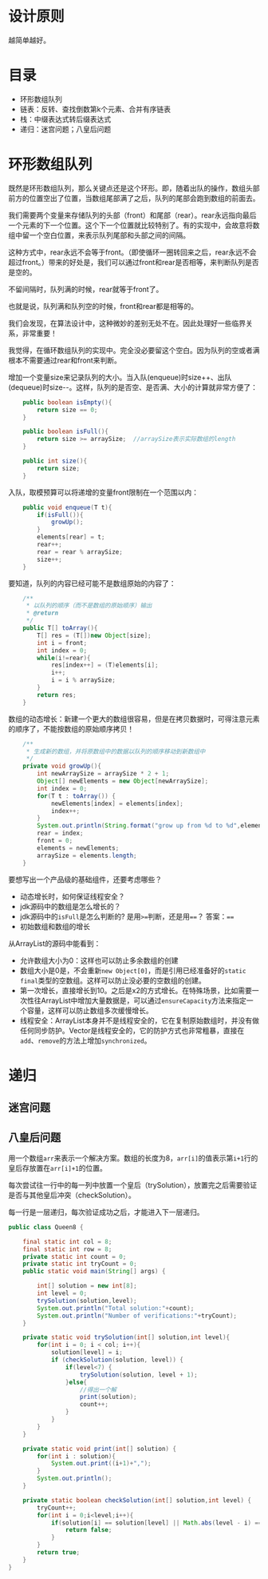# 设计原则
越简单越好。
# 目录
* 环形数组队列 
* 链表：反转、查找倒数第k个元素、合并有序链表
* 栈：中缀表达式转后缀表达式
* 递归：迷宫问题；八皇后问题

# 环形数组队列 
既然是环形数组队列，那么关键点还是这个环形。即，随着出队的操作，数组头部前方的位置空出了位置，当数组尾部满了之后，队列的尾部会跑到数组的前面去。

我们需要两个变量来存储队列的头部（front）和尾部（rear）。rear永远指向最后一个元素的下一个位置。这个下一个位置就比较特别了。有的实现中，会故意将数组中留一个空白位置，来表示队列尾部和头部之间的间隔。

这种方式中，rear永远不会等于front。（即使循环一圈转回来之后，rear永远不会超过front。）带来的好处是，我们可以通过front和rear是否相等，来判断队列是否是空的。

不留间隔时，队列满的时候，rear就等于front了。


也就是说，队列满和队列空的时候，front和rear都是相等的。

我们会发现，在算法设计中，这种微妙的差别无处不在。因此处理好一些临界关系，非常重要！

我觉得，在循环数组队列的实现中。完全没必要留这个空白。因为队列的空或者满根本不需要通过rear和front来判断。

增加一个变量size来记录队列的大小。当入队(enqueue)时size++、出队(dequeue)时size--。这样，队列的是否空、是否满、大小的计算就非常方便了：
```java
    public boolean isEmpty(){
        return size == 0;
    }

    public boolean isFull(){
        return size >= arraySize;  //arraySize表示实际数组的length
    }

    public int size(){
        return size;
    }
```
入队，取模预算可以将递增的变量front限制在一个范围以内：
```java
    public void enqueue(T t){
        if(isFull()){
            growUp();
        }
        elements[rear] = t;
        rear++;
        rear = rear % arraySize;
        size++;
    }
```
要知道，队列的内容已经可能不是数组原始的内容了：
```java
    /**
     * 以队列的顺序（而不是数组的原始顺序）输出
     * @return
     */
    public T[] toArray(){
        T[] res = (T[])new Object[size];
        int i = front;
        int index = 0;
        while(i!=rear){
            res[index++] = (T)elements[i];
            i++;
            i = i % arraySize;
        }
        return res;
    }
```
数组的动态增长：新建一个更大的数组很容易，但是在拷贝数据时，可得注意元素的顺序了，不能按数组的原始顺序拷贝！
```java
    /**
     * 生成新的数组，并将原数组中的数据以队列的顺序移动到新数组中
     */
    private void growUp(){
        int newArraySize = arraySize * 2 + 1;
        Object[] newElements = new Object[newArraySize];
        int index = 0;
        for(T t : toArray()) {
            newElements[index] = elements[index];
            index++;
        }
        System.out.println(String.format("grow up from %d to %d",elements.length,newElements.length));
        rear = index;
        front = 0;
        elements = newElements;
        arraySize = elements.length;
    }
```
要想写出一个产品级的基础组件，还要考虑哪些？

* 动态增长时，如何保证线程安全？
* jdk源码中的数组是怎么增长的？
* jdk源码中的`isFull`是怎么判断的? 是用`>=`判断，还是用`==`？ 答案：`==`
* 初始数组和数组的增长

从ArrayList的源码中能看到：

* 允许数组大小为0：这样也可以防止多余数组的创建
* 数组大小是0是，不会重新`new Object[0]`，而是引用已经准备好的`static final`类型的空数组。这样可以防止没必要的空数组的创建。
* 第一次增长，直接增长到10。之后是x2的方式增长。在特殊场景，比如需要一次性往ArrayList中增加大量数据是，可以通过`ensureCapacity`方法来指定一个容量，这样可以防止数组多次缓慢增长。
* 线程安全：ArrayList本身并不是线程安全的，它在复制原始数组时，并没有做任何同步防护。Vector是线程安全的，它的防护方式也非常粗暴，直接在`add`、`remove`的方法上增加`synchronized`。

# 递归
## 迷宫问题

## 八皇后问题
用一个数组`arr`来表示一个解决方案。数组的长度为8，`arr[i]`的值表示第`i+1`行的皇后存放置在`arr[i]+1`的位置。

每次尝试往一行中的每一列中放置一个皇后（trySolution），放置完之后需要验证是否与其他皇后冲突（checkSolution）。

每一行是一层递归，每次验证成功之后，才能进入下一层递归。

```java
public class Queen8 {

    final static int col = 8;
    final static int row = 8;
    private static int count = 0;
    private static int tryCount = 0;
    public static void main(String[] args) {

        int[] solution = new int[8];
        int level = 0;
        trySolution(solution,level);
        System.out.println("Total solution:"+count);
        System.out.println("Number of verifications:"+tryCount);
    }

    private static void trySolution(int[] solution,int level){
        for(int i = 0; i < col; i++){
            solution[level] = i;
            if (checkSolution(solution, level)) {
                if(level<7) {
                    trySolution(solution, level + 1);
                }else{
                    //得出一个解
                    print(solution);
                    count++;
                }
            }
        }
    }

    private static void print(int[] solution) {
        for(int i : solution){
            System.out.print((i+1)+",");
        }
        System.out.println();
    }

    private static boolean checkSolution(int[] solution,int level) {
        tryCount++;
        for(int i = 0;i<level;i++){
            if(solution[i] == solution[level] || Math.abs(level - i) == Math.abs(solution[level] - solution[i])){
                return false;
            }
        }
        return true;
    }
}
```
